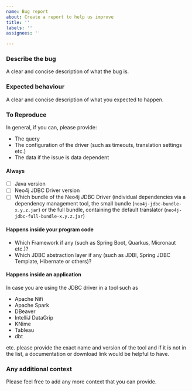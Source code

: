 ```yaml
---
name: Bug report
about: Create a report to help us improve
title: ''
labels: ''
assignees: ''

---
```


### Describe the bug

A clear and concise description of what the bug is.

### Expected behaviour

A clear and concise description of what you expected to happen.

### To Reproduce

In general, if you can, please provide:

* The query
* The configuration of the driver (such as timeouts, translation settings etc.)
* The data if the issue is data dependent

#### Always

- [ ] Java version
- [ ] Neo4j JDBC Driver version
- [ ] Which bundle of the Neo4j JDBC Driver (individual dependencies via a dependency management tool, the small bundle (`neo4j-jdbc-bundle-x.y.z.jar`) or the full bundle, containing the default translator (`neo4j-jdbc-full-bundle-x.y.z.jar`)

#### Happens inside your program code

* Which Framework if any (such as Spring Boot, Quarkus, Micronaut etc.)?
* Which JDBC abstraction layer if any (such as JDBI, Spring JDBC Template, Hibernate or others)?

#### Happens inside an application

In case you are using the JDBC driver in a tool such as

* Apache Nifi
* Apache Spark
* DBeaver
* IntelliJ DataGrip
* KNime
* Tableau
* dbt

etc. please provide the exact name and version of the tool and if it is not in the list, a documentation or download link would be helpful to have.

### Any additional context

Please feel free to add any more context that you can provide.
